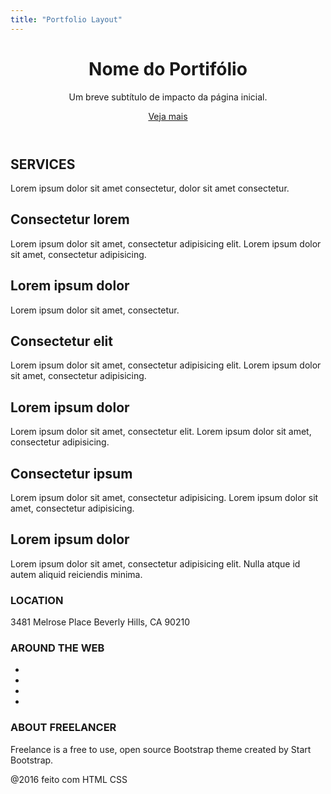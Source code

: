 ```yaml
---
title: "Portfolio Layout"
---
```


<!DOCTYPE html>
<html lang="en">
<head>
  <meta charset="UTF-8">
  <title>Document</title>
  <link href="https://fonts.googleapis.com/css?family=Montserrat" rel="stylesheet">
  <link rel="stylesheet" href="https://maxcdn.bootstrapcdn.com/font-awesome/4.7.0/css/font-awesome.min.css">
  <link rel="stylesheet" href="/lm/layout/css/main.css">
</head>
<body>

  <!-- Header -->
  <header>
    <div class="intro-text">
      <h1>Nome do Portifólio</h1>
      <p>Um breve subtítulo de impacto da página inicial.</p>
      <a href="#" class="btn-intro">Veja mais</a>
    </div>
  </header>

  <!-- Content -->
  <main>
    <section class="service-description">
      <h1>SERVICES</h1>
      <p>Lorem ipsum dolor sit amet consectetur, dolor sit amet consectetur.</p>
    </section>
    <section class="service">
      <span class="circle-icon">
        <i class="fa fa-desktop" aria-hidden="true"></i>
      </span>
      <h1>Consectetur lorem</h1>
      <p>Lorem ipsum dolor sit amet, consectetur adipisicing elit. Lorem ipsum dolor sit amet, consectetur adipisicing.</p>
    </section>
    <section class="service">
      <span class="circle-icon">
        <i class="fa fa-thermometer-quarter" aria-hidden="true"></i>
      </span>
      <h1>Lorem ipsum dolor</h1>
      <p>Lorem ipsum dolor sit amet, consectetur.</p>
    </section>
    <section class="service">
      <span class="circle-icon">
        <i class="fa fa-bar-chart" aria-hidden="true"></i>
      </span>
      <h1>Consectetur elit</h1>
      <p>Lorem ipsum dolor sit amet, consectetur adipisicing elit. Lorem ipsum dolor sit amet, consectetur adipisicing.</p>
    </section>
    <section class="service">
      <span class="circle-icon">
        <i class="fa fa-envelope-o" aria-hidden="true"></i>
      </span>
      <h1>Lorem ipsum dolor</h1>
      <p>Lorem ipsum dolor sit amet, consectetur elit. Lorem ipsum dolor sit amet, consectetur adipisicing.</p>
    </section>
    <section class="service">
      <span class="circle-icon">
        <i class="fa fa-flask" aria-hidden="true"></i>
      </span>
      <h1>Consectetur ipsum</h1>
      <p>Lorem ipsum dolor sit amet, consectetur adipisicing. Lorem ipsum dolor sit amet, consectetur adipisicing.</p>
    </section>
    <section class="service">
      <span class="circle-icon">
        <i class="fa fa-film" aria-hidden="true"></i>
      </span>
      <h1>Lorem ipsum dolor</h1>
      <p>Lorem ipsum dolor sit amet, consectetur adipisicing elit. Nulla atque id autem aliquid reiciendis minima.</p>
    </section>
  </main>

  <!-- Footer -->
  <footer>
    <section class="footer-content">
      <section class="address">
        <h1>LOCATION</h1>
        <p>3481 Melrose Place Beverly Hills, CA 90210</p>
      </section>
      <section class="social">
        <h1>AROUND THE WEB</h1>
        <ul>
          <li>
            <a href="#"><i class="fa fa-facebook-official fa-2x" aria-hidden="true"></i></a>
          </li>
          <li>
            <a href="#"><i class="fa fa-instagram fa-2x" aria-hidden="true"></i></a>
          </li>
          <li>
            <a href="#"><i class="fa fa-twitter fa-2x" aria-hidden="true"></i></a>
          </li>
          <li>
            <a href="#"><i class="fa fa-linkedin fa-2x" aria-hidden="true"></i></a>
          </li>
        </ul>
      </section>
      <section class="about">
        <h1>ABOUT FREELANCER</h1>
        <p>Freelance is a free to use, open source Bootstrap theme created by Start Bootstrap.</p>
      </section>
    </section>
    <section class="copyright">
      <span>@2016 feito com HTML <i class="fa fa-heart" aria-hidden="true"></i> CSS</span>
    </section>
  </footer>
</body>
</html>
